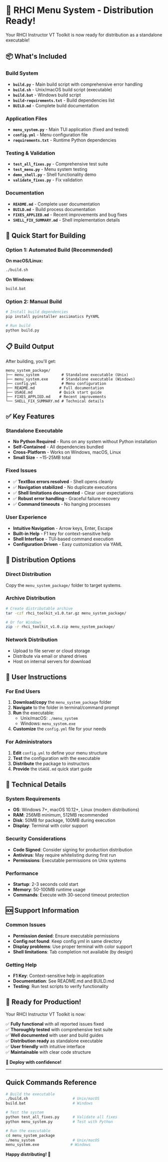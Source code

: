 # 🎉 RHCI Menu System - Distribution Ready!

Your RHCI Instructor VT Toolkit is now ready for distribution as a standalone executable!

## 📦 What's Included

### Build System
- **`build.py`** - Main build script with comprehensive error handling
- **`build.sh`** - Unix/macOS build script (executable)  
- **`build.bat`** - Windows build script
- **`build-requirements.txt`** - Build dependencies list
- **`BUILD.md`** - Complete build documentation

### Application Files
- **`menu_system.py`** - Main TUI application (fixed and tested)
- **`config.yml`** - Menu configuration file
- **`requirements.txt`** - Runtime Python dependencies

### Testing & Validation
- **`test_all_fixes.py`** - Comprehensive test suite
- **`test_menu.py`** - Menu system testing
- **`demo_shell.py`** - Shell functionality demo
- **`validate_fixes.py`** - Fix validation

### Documentation
- **`README.md`** - Complete user documentation
- **`BUILD.md`** - Build process documentation
- **`FIXES_APPLIED.md`** - Recent improvements and bug fixes
- **`SHELL_FIX_SUMMARY.md`** - Shell implementation details

## 🚀 Quick Start for Building

### Option 1: Automated Build (Recommended)

**On macOS/Linux:**
```bash
./build.sh
```

**On Windows:**
```cmd
build.bat
```

### Option 2: Manual Build
```bash
# Install build dependencies
pip install pyinstaller asciimatics PyYAML

# Run build
python build.py
```

## 📋 Build Output

After building, you'll get:

```
menu_system_package/
├── menu_system          # Standalone executable (Unix)
├── menu_system.exe      # Standalone executable (Windows)
├── config.yml           # Menu configuration 
├── README.md           # Full documentation
├── USAGE.md            # Quick start guide
├── FIXES_APPLIED.md    # Recent improvements
└── SHELL_FIX_SUMMARY.md # Technical details
```

## ✅ Key Features

### Standalone Executable
- **No Python Required** - Runs on any system without Python installation
- **Self-Contained** - All dependencies bundled
- **Cross-Platform** - Works on Windows, macOS, Linux
- **Small Size** - ~15-25MB total

### Fixed Issues
- ✅ **TextBox errors resolved** - Shell opens cleanly
- ✅ **Navigation stabilized** - No duplicate executions
- ✅ **Shell limitations documented** - Clear user expectations
- ✅ **Robust error handling** - Graceful failure recovery
- ✅ **Command timeouts** - No hanging processes

### User Experience
- **Intuitive Navigation** - Arrow keys, Enter, Escape
- **Built-in Help** - F1 key for context-sensitive help
- **Shell Interface** - TUI-based command execution
- **Configuration Driven** - Easy customization via YAML

## 🎯 Distribution Options

### Direct Distribution
Copy the `menu_system_package/` folder to target systems.

### Archive Distribution
```bash
# Create distributable archive
tar -czf rhci_toolkit_v1.0.tar.gz menu_system_package/

# Or for Windows
zip -r rhci_toolkit_v1.0.zip menu_system_package/
```

### Network Distribution
- Upload to file server or cloud storage
- Distribute via email or shared drives  
- Host on internal servers for download

## 📖 User Instructions

### For End Users
1. **Download/copy** the `menu_system_package` folder
2. **Navigate** to the folder in terminal/command prompt
3. **Run** the executable:
   - Unix/macOS: `./menu_system`
   - Windows: `menu_system.exe`
4. **Customize** the `config.yml` file for your needs

### For Administrators
1. **Edit** `config.yml` to define your menu structure
2. **Test** the configuration with the executable
3. **Distribute** the package to instructors
4. **Provide** the `USAGE.md` quick start guide

## 🔧 Technical Details

### System Requirements
- **OS**: Windows 7+, macOS 10.12+, Linux (modern distributions)
- **RAM**: 256MB minimum, 512MB recommended
- **Disk**: 50MB for package, 100MB during execution
- **Display**: Terminal with color support

### Security Considerations
- **Code Signed**: Consider signing for production distribution
- **Antivirus**: May require whitelisting during first run
- **Permissions**: Executable permissions on Unix systems

### Performance
- **Startup**: 2-3 seconds cold start
- **Memory**: 50-100MB runtime usage
- **Commands**: Execute with 30-second timeout protection

## 🆘 Support Information

### Common Issues
- **Permission denied**: Ensure executable permissions
- **Config not found**: Keep config.yml in same directory
- **Display problems**: Use proper terminal with color support
- **Shell limitations**: Tab completion not available (by design)

### Getting Help
- **F1 Key**: Context-sensitive help in application
- **Documentation**: See README.md and BUILD.md
- **Testing**: Run test scripts to verify functionality

## 🎊 Ready for Production!

Your RHCI Instructor VT Toolkit is now:

✅ **Fully functional** with all reported issues fixed  
✅ **Thoroughly tested** with comprehensive test suite  
✅ **Well documented** with user and build guides  
✅ **Distribution ready** as standalone executable  
✅ **User friendly** with intuitive interface  
✅ **Maintainable** with clear code structure  

**🚀 Deploy with confidence!**

---

## Quick Commands Reference

```bash
# Build the executable
./build.sh                    # Unix/macOS
build.bat                     # Windows

# Test the system
python test_all_fixes.py      # Validate all fixes
python menu_system.py         # Test with Python

# Run the executable
cd menu_system_package
./menu_system                 # Unix/macOS
menu_system.exe              # Windows
```

**Happy distributing! 🎉**
